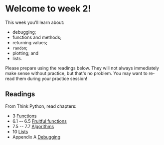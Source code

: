 # Welcome to week 2!

This week you'll learn about:

* debugging;
* functions and methods;
* returning values;
* `random`;
* plotting; and
* lists.

Please prepare using the readings below. They will not always 
immediately make sense without practice, but that's no problem. You may want 
to re-read them during your practice session!

## Readings

From Think Python, read chapters:

* 3 [Functions](http://www.greenteapress.com/thinkpython/html/thinkpython004.html)
* 6.1 -- 6.5 [Fruitful functions](http://www.greenteapress.com/thinkpython/html/thinkpython007.html)
* 7.5 -- 7.7 [Algorithms](http://www.greenteapress.com/thinkpython/html/thinkpython008.html#toc82)
* 10 [Lists](http://www.greenteapress.com/thinkpython/html/thinkpython011.html)
* Appendix A [Debugging](http://www.greenteapress.com/thinkpython/html/thinkpython021.html)
